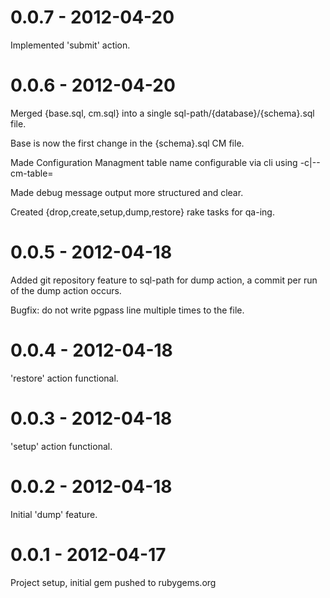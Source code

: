 # 0.0.7 - 2012-04-20

Implemented 'submit' action.

# 0.0.6 - 2012-04-20

Merged {base.sql, cm.sql} into a single sql-path/{database}/{schema}.sql file.

Base is now the first change in the {schema}.sql CM file.

Made Configuration Managment table name configurable via cli using -c|--cm-table=

Made debug message output more structured and clear.

Created {drop,create,setup,dump,restore} rake tasks for qa-ing.

# 0.0.5 - 2012-04-18

Added git repository feature to sql-path for dump action, a commit per run of
the dump action occurs.

Bugfix: do not write pgpass line multiple times to the file.

# 0.0.4 - 2012-04-18

'restore' action functional.

# 0.0.3 - 2012-04-18

'setup' action functional.

# 0.0.2 - 2012-04-18

Initial 'dump' feature.

# 0.0.1 - 2012-04-17

Project setup, initial gem pushed to rubygems.org
